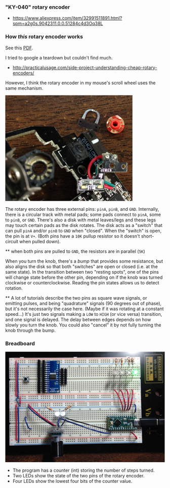 ### "KY-040" rotary encoder
* https://www.aliexpress.com/item/32991511891.html?spm=a2g0s.9042311.0.0.51284c4d3Oq38L

### How *this* rotary encoder works
See this [PDF](Rotary%20Encoder.pdf).

I tried to google a teardown but couldn't find much.
* http://practicalusage.com/side-project-understanding-cheap-rotary-encoders/

However, I think the rotary encoder in my mouse's scroll wheel uses the same mechanism.

![](deathadder_rotary_encoder.png)

The rotary encoder has three external pins: `pinA`, `pinB`, and `GND`. Internally, there is a circular track with metal pads; some pads connect to `pinA`, some to `pinB`, or `GND`. There's also a disk with metal leaves/legs and these legs may touch certain pads as the disk rotates. The disk acts as a "switch" that can pull `pinA` and/or `pinB` to `GND` when "closed". When the "switch" is open, the pin is at `V+`. (Both pins have a `10K` pullup resistor so it doesn't short-circuit when pulled down).

** when both pins are pulled to `GND`, the resistors are in parallel (`5K`)

When you turn the knob, there's a *bump* that provides some resistance, but also aligns the disk so that both "switches" are open or closed (i.e. at the same state). In the transition between two "resting spots", one of the pins will change state before the other pin, depending on if the knob was turned clockwise or counterclockwise. Reading the pin states allows us to detect rotation.

** A lot of tutorials describe the two pins as square wave signals, or emitting pulses, and being "quadrature" signals (90 degrees out of phase), but it's not necessarily the case here. (Maybe if it was rotating at a constant speed...) It's just two signals making a `LOW` to `HIGH` (or vice versa) transition, and one signal is delayed. The delay between edges depends on how slowly you turn the knob. You could also "cancel" it by not fully turning the knob through the bump.

### Breadboard
![](breadboard.jpg)

* The program has a counter (int) storing the number of steps turned.
* Two LEDs show the state of the two pins of the rotary encoder.
* Four LEDs show the lowest four bits of the counter value.
